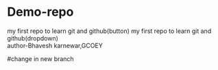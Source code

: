 # Demo-repo

my first repo to learn git and github(button)
my first repo to learn git and github(dropdown)
<br/>
author-Bhavesh karnewar,GCOEY

#change in new branch
